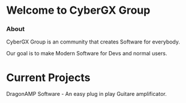 # Welcome to CyberGX Group

### About
CyberGX Group is an community that creates Software for everybody.

Our goal is to make Modern Software for Devs and normal users.

# Current Projects
DragonAMP Software - An easy plug in play Guitare amplificator.

